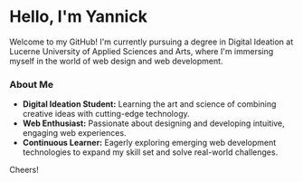 # Hello, I'm Yannick

Welcome to my GitHub! I'm currently pursuing a degree in Digital Ideation at Lucerne University of Applied Sciences and Arts, where I'm immersing myself in the world of web design and web development.

### About Me
- **Digital Ideation Student:** Learning the art and science of combining creative ideas with cutting-edge technology.
- **Web Enthusiast:** Passionate about designing and developing intuitive, engaging web experiences.
- **Continuous Learner:** Eagerly exploring emerging web development technologies to expand my skill set and solve real-world challenges.


Cheers!
